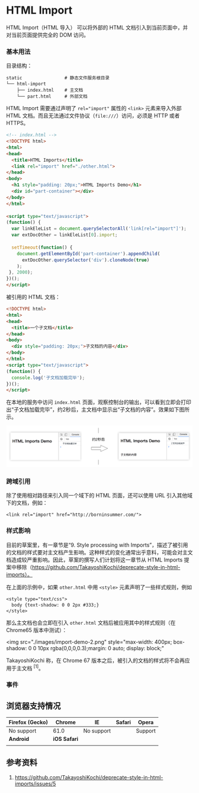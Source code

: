 # HTML Import

HTML Import（HTML 导入） 可以将外部的 HTML 文档引入到当前页面中，并对当前页面提供完全的 DOM 访问。

### 基本用法

目录结构：

```
static                # 静态文件服务根目录
└── html-import
    ├── index.html    # 主文档
    └── part.html     # 外部文档
```

HTML Import 需要通过声明了 `rel="import"` 属性的 `<link>` 元素来导入外部 HTML 文档。而且无法通过文件协议（`file:///`）访问，必须是 HTTP 或者 HTTPS。

```html
<!-- index.html -->
<!DOCTYPE html>
<html>
<head>
  <title>HTML Imports</title>
  <link rel="import" href="./other.html">
</head>
<body>
  <h1 style="padding: 20px;">HTML Imports Demo</h1>
  <div id="part-container"></div>
</body>
</html>

<script type="text/javascript">
(function() {
  var linkEleList = document.querySelectorAll('link[rel="import"]');
  var extDocOther = linkEleList[0].import;

  setTimeout(function() {
    document.getElementById('part-container').appendChild(
      extDocOther.querySelector('div').cloneNode(true)
    );
 }, 2000);
})();
</script>
```

被引用的 HTML 文档：

```html
<!DOCTYPE html>
<html>
<head>
  <title>一个子文档</title>
</head>
<body>
  <div style="padding: 20px;">子文档的内容</div>
</body>
</html>
<script type="text/javascript">
(function() {
  console.log('子文档加载完毕');
})();
</script>
```

在本地的服务中访问 `index.html` 页面，观察控制台的输出，可以看到立即会打印出“子文档加载完毕”，约2秒后，主文档中显示出“子文档的内容”。效果如下图所示。

<img src="./images/import-demo-1.png">

### 跨域引用

除了使用相对路径来引入同一个域下的 HTML 页面，还可以使用 URL 引入其他域下的文档，例如：

```
<link rel="import" href="http://borninsummer.com/">
```

### 样式影响

目前的草案里，有一章节是“9. Style processing with Imports”，描述了被引用的文档的样式要对主文档产生影响。这种样式的变化通常出乎意料，可能会对主文档造成较严重影响。因此，草案的撰写人们计划将这一章节从 HTML Imports 提案中移除（https://github.com/TakayoshiKochi/deprecate-style-in-html-imports）。

在上面的示例中，如果 `other.html` 中用 `<style>` 元素声明了一些样式规则，例如

```
<style type="text/css">
  body {text-shadow: 0 0 2px #333;}
</style>
```

那么主文档也会立即在引入 `other.html` 文档后被应用其中的样式规则（在 Chrome65 版本中测试）：

<img src="./images/import-demo-2.png"
  style="max-width: 400px; box-shadow: 0 0 10px rgba(0,0,0,0.3);margin: 0 auto; display: block;"
>

TakayoshiKochi 称，在 Chrome 67 版本之后，被引入的文档的样式将不会再应用于主文档 <sup>[1]</sup>。

### 事件

## 浏览器支持情况

| Firefox (Gecko) | Chrome       | IE         | Safari | Opera   |
|-----------------|--------------|------------|--------|---------|
| No support      | 61.0         | No support |        | Support |
| **Android**     |**iOS Safari**|            |        |         |
|                 |              |            |        |         |

## 参考资料

1. https://github.com/TakayoshiKochi/deprecate-style-in-html-imports/issues/5
